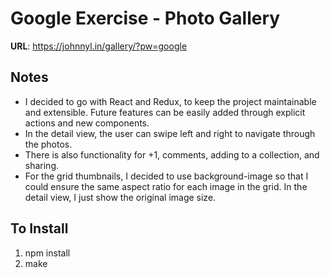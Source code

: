 # Google Exercise - Photo Gallery
**URL**: https://johnnyl.in/gallery/?pw=google

## Notes
* I decided to go with React and Redux, to keep the project maintainable and extensible. Future features can be easily added through explicit actions and new components.
* In the detail view, the user can swipe left and right to navigate through the photos.
* There is also functionality for +1, comments, adding to a collection, and sharing.
* For the grid thumbnails, I decided to use background-image so that I could ensure the same aspect ratio for each image in the grid. In the detail view, I just show the original image size.

## To Install
1. npm install
2. make
